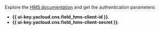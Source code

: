 Explore the [HMS documentation](https://developer.huawei.com/consumer/en/doc/hmscore-common-Guides/get-started-hmscore-0000001212585589) and get the authentication parameters:
* **{{ ui-key.yacloud.cns.field_hms-client-id }}**.
* **{{ ui-key.yacloud.cns.field_hms-client-secret }}**.